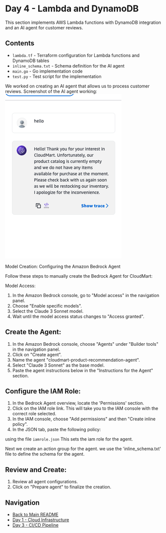 # Day 4 - Lambda and DynamoDB

This section implements AWS Lambda functions with DynamoDB integration and an AI agent for customer reviews.

## Contents
- `lambda.tf` - Terraform configuration for Lambda functions and DynamoDB tables
- `inline_schema.txt` - Schema definition for the AI agent
- `main.go` - Go implementation code
- `test.py` - Test script for the implementation

We worked on creating an AI agent that allows us to process customer reviews.
Screenshot of the AI agent working:
![Screenshot](images/agent.png)

Model Creation:
Configuring the Amazon Bedrock Agent

Follow these steps to manually create the Bedrock Agent for CloudMart:

Model Access:


1. In the Amazon Bedrock console, go to "Model access" in the navigation panel.
2. Choose "Enable specific models".
3. Select the Claude 3 Sonnet model.
4. Wait until the model access status changes to "Access granted".

## Create the Agent:

1. In the Amazon Bedrock console, choose "Agents" under "Builder tools" in the navigation panel.
2. Click on "Create agent".
3. Name the agent "cloudmart-product-recommendation-agent".
4. Select "Claude 3 Sonnet" as the base model.
5. Paste the agent instructions below in the "Instructions for the Agent" section.

## Configure the IAM Role:

1. In the Bedrock Agent overview, locate the 'Permissions' section.
2. Click on the IAM role link. This will take you to the IAM console with the correct role selected.
3. In the IAM console, choose "Add permissions" and then "Create inline policy".
4. In the JSON tab, paste the following policy:

using the file `iamrole.json`
This sets the iam role for the agent.

Next we create an action group for the agent.
we use the 'inline_schema.txt' file to define the schema for the agent.

## Review and Create:

1. Review all agent configurations.
2. Click on "Prepare agent" to finalize the creation.

## Navigation
- [Back to Main README](../README.md)
- [Day 1 - Cloud Infrastructure](../day1/README.md)
- [Day 3 - CI/CD Pipeline](../day3/README.md)
